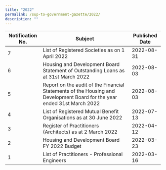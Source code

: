```yaml
---
title: "2022"
permalink: /sup-to-government-gazette/2022/
description: ""
---
```

|Notification No.|Subject|Published Date|
|---|---|---|
|7|List of Registered Societies as on 1 April 2022|2022-08-31|
|6|Housing and Development Board Statement of Outstanding Loans as at 31st March 2022|2022-08-03|
|5|Report on the audit of the Financial Statements of the Housing and Development Board for the year ended 31st March 2022|2022-08-03|
|4|List of Registered Mutual Benefit Organisations as at 30 June 2022|2022-07-13|
|3|Register of Practitioners (Architects) as at 2 March 2022|2022-04-12|
|2|Housing and Development Board FY 2022 Budget|2022-03-23|
|1|List of Practitioners - Professional Engineers|2022-03-16|